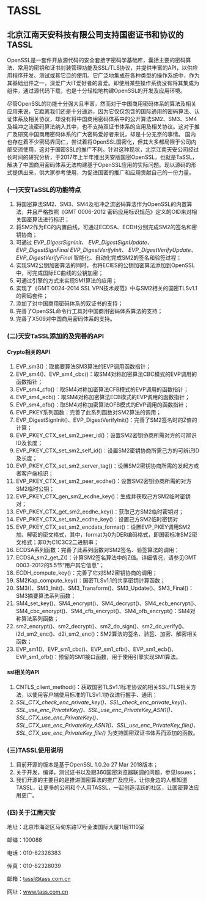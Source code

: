 # TASSL
## 北京江南天安科技有限公司支持国密证书和协议的TASSL

OpenSSL是一套件开放源代码的安全套接字密码学基础库，囊括主要的密码算法、常用的密钥和证书封装管理功能及SSL/TLS协议，并提供丰富的API，以供应用程序开发、测试或其它目的使用。它广泛地集成在各种类型的操作系统中，作为其基础组件之一，深爱广大IT爱好者的喜爱。即使用某些操作系统没有将其集成为组件，通过源代码下载，也是十分轻松地构建OpenSSL的开发及应用环境。
 
尽管OpenSSL的功能十分强大且丰富，然而对于中国商用密码体系的算法及相关应用来说，它距离我们还是十分遥远，因为它仅仅包含的国际通用的密码算法、认证体系及相关协议，却没有将中国商用密码体系中的公开算法SM2、SM3、SM4及祖冲之流密码算法纳入其中，也不支持双证书体系的应用及相关协议。这对于推广及研究中国商用密码体系的广大密码爱好者来说，却是十分无奈的事情。
 国内也存在着不少密码界同仁，尝试着将OpenSSL国密化，但其大多都局限于公司内部交流使用，这对于国密SSL的推广不利。针对这种现状，北京江南天安公司经过长时间的研究分析，于2017年上半年推出天安版国密OpenSSL，也就是TaSSL，解决了中国商用密码体系无法构建基于OpenSSL应用的实际问题。现以源码的形式提供出来，供大家参考使用，为促进国密的推广和应用贡献自己的一份力量。

### (一)天安TaSSL的功能特点


1. 将国密算法SM2、SM3、SM4及祖冲之流密码算法作为OpenSSL的内置算法，并且严格按照《GMT 0006-2012 密码应用标识规范》定义的OID来对相关国密算法进行标识；
2. 将SM2作为EC的内置曲线，可通过ECDSA、ECDH分别完成SM2的签名和密钥协商；
3. 可通过
 *EVP_DigestSignInit、
 EVP_DigestSignUpdate、
 EVP_DigestSignFinal
 EVP_DigestVerifyInit、
 EVP_DigestVerifyUpdate、
 EVP_DigestVerifyFinal*
 智能化、自动化完成SM2的签名和验签过程；
4. 实现SM2公钥加密算法的同时，也将ECIES的公钥加密算法添加到OpenSSL中，可完成国际EC曲线的公钥加密；
5. 可通过引擎的方式来实现SM1算法的应用；
6. 实现了《GMT 0024-2014 SSL VPN技术规范》中与SM2相关的国密TLSv1.1的密码套件；
7. 添加了对中国商用密码体系的双证书的支持；
8. 完善了OpenSSL命令行工具对中国商用密码体系算法的支持；
9. 完善了X509对中国商用密码体系的支持。

### (二)天安TaSSL添加的及完善的API

#### Crypto相关的API
1. EVP_sm3()：取摘要算法SM3算法的EVP调用函数指针；
2. EVP_sm4()、EVP_sm4_cbc()：取SM4对称加密算法CBC模式的EVP调用的函数指针；
3. EVP_sm4_cfb()：取SM4对称加密算法CFB模式的EVP调用的函数指针；
4. EVP_sm4_ecb()：取SM4对称加密算法ECB模式的EVP调用的函数指针；
5. EVP_sm4_ofb()：取SM4对称加密算法OFB模式的EVP调用的函数指针；
6. EVP_PKEY系列函数：完善了此系列函数对SM2算法的调用；
7. EVP_DigestSignInit()、EVP_DigestVerifyInit()：完善了SM2签名时的Z值的计算；
8. EVP_PKEY_CTX_set_sm2_peer_id()：设置SM2密钥协商所需对方的可辨识ID及长度；
9. EVP_PKEY_CTX_set_sm2_self_id()：设置SM2密钥协商所需己方的可辨识ID及长度；
10. EVP_PKEY_CTX_set_sm2_server_tag()：设置SM2密钥协商所需的发起方或者客户端标识；
11. EVP_PKEY_CTX_set_sm2_peer_ecdhe()：设置SM2密钥协商所需的对方SM2临时公钥；
12. EVP_PKEY_CTX_gen_sm2_ecdhe_key()：生成并获取己方SM2临时密钥对；
13. EVP_PKEY_CTX_get_sm2_ecdhe_key()：获取己方SM2临时密钥对；
14. EVP_PKEY_CTX_set_sm2_ecdhe_key()：设置己方SM2临时密钥对
15. EVP_PKEY_CTX_set_sm2_encdata_format()：设置EVP_PKEY调用SM2加、解密的密文格式，其中，format为0为DER编码格式，即国密标准SM2密文格式；非0为C1C3C2二进制串；
16. ECDSA系列函数：完善了此系列函数对SM2签名、验签算法的调用；
17. ECDSA_sm2_get_Z()：计算SM2签名算法中的Z值。详细情况，请参见GMT 0003-2012的5.5节“用户其它信息”；
18. ECDH_compute_key()：完善了它对SM2密钥协商的调用；
19. SM2Kap_compute_key()：国密TLSv1.1的共享密钥计算函数；
20. SM3()、SM3_Init()、SM3_Transform()、SM3_Update()、SM3_Final()：SM3摘要算法系列函数；
21. SM4_set_key()、SM4_encrypt()、SM4_decrypt()、SM4_ecb_encrypt()、SM4_cbc_encrypt()、SM4_cfb_encrypt()、SM4_ofb_encrypt()：SM4对称算法系列函数；
22. sm2_encrypt()、sm2_decrypt()、sm2_do_sign()、sm2_do_verify()、i2d_sm2_enc()、d2i_sm2_enc()：SM2算法的签名、验签、加密、解密相关函数；
23. EVP_sm1()、EVP_sm1_cbc()、EVP_sm1_cfb()、EVP_sm1_ecb()、EVP_sm1_ofb()：预留的SM1接口函数，用于使用引擎实现SM1算法。

#### ssl相关的API
1. CNTLS_client_method()：获取国密TLSv1.1标准协议的相关SSL/TLS相关方法，以使用客户端使用标准的TLSv1.1协议进行握手、通讯；
2. *SSL_CTX_check_enc_private_key()、SSL_check_enc_private_key()、SSL_use_enc_PrivateKey()、SSL_use_enc_PrivateKey_ASN1()、SSL_CTX_use_enc_PrivateKey()、SSL_CTX_use_enc_PrivateKey_ASN1()、SSL_use_enc_PrivateKey_file()、SSL_CTX_use_enc_PrivateKey_file()*
为支持国密双证书体系而添加的函数。

### (三)TASSL使用说明
1. 目前开源的版本是基于OpenSSL 1.0.2o  27 Mar 2018版本；
2. 关于开发，编译，测试证书以及跟360国密浏览器联调的问题，参见Issues；
3. 我们开源的主要目的是推进国密算法的推广及应用，让你身边的人都知道TASSL，让更多的公司和个人用TASSL，一起创造活跃的社区，让国密算法应用更广。

### (四)关于江南天安

地址：北京市海淀区马甸东路17号金澳国际大厦11层1110室

邮编：100088 

电话：010-82326383 

传真：010-82328039 

邮箱：tassl@tass.com.cn 

网址：www.tass.com.cn 
